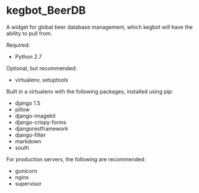 kegbot_BeerDB
=============

A widget for global beer database management, which kegbot will have the ability to pull from.

Required:
* Python 2.7

Optional, but recommended:
* virtualenv, setuptools

Built in a virtualenv with the following packages, installed using pip:
* django 1.5
* pillow
* django-imagekit
* django-crispy-forms
* djangorestframework
* django-filter
* markdown
* south

For production servers, the following are recommended:
* gunicorn
* nginx
* supervisor

